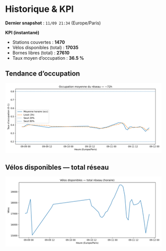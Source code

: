 # Historique & KPI

**Dernier snapshot** : `11/09 21:34` (Europe/Paris)

**KPI (instantané)**

- Stations couvertes : **1470**
- Vélos disponibles (total) : **17035**
- Bornes libres (total) : **27610**
- Taux moyen d’occupation : **36.5 %**

## Tendance d’occupation

![Mean occupancy](assets/figs/occupancy_last72h.png)

## Vélos disponibles — total réseau

![Bikes total](assets/figs/bikes_total_last72h.png)
